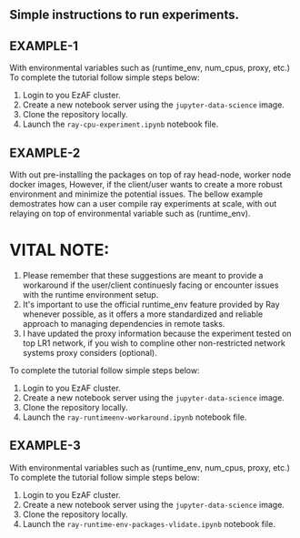 ## Simple instructions to run experiments.

## EXAMPLE-1
With environmental variables such as (runtime_env, num_cpus, proxy, etc.)
To complete the tutorial follow simple steps below:
1. Login to you EzAF cluster.
2. Create a new notebook server using the `jupyter-data-science` image.
3. Clone the repository locally.
4. Launch the `ray-cpu-experiment.ipynb` notebook file.

## EXAMPLE-2 
With out pre-installing the packages on top of ray head-node, worker node docker images, However, if the client/user wants to create a more robust environment and minimize the potential issues. The bellow example demostrates how can a user compile ray experiments at scale, with out relaying on top of environmental variable such as (runtime_env).

# VITAL NOTE:
1. Please remember that these suggestions are meant to provide a workaround if the user/client continuesly facing or encounter issues with the runtime environment setup.
2. It's important to use the official runtime_env feature provided by Ray whenever possible, as it offers a more standardized and reliable approach to managing dependencies in remote tasks.
3. I have updated the proxy information because the experiment tested on top LR1 network, if you wish to compline other non-restricted network systems proxy considers (optional).

To complete the tutorial follow simple steps below:
1. Login to you EzAF cluster.
2. Create a new notebook server using the `jupyter-data-science` image.
3. Clone the repository locally.
4. Launch the `ray-runtimeenv-workaround.ipynb` notebook file.


## EXAMPLE-3
With environmental variables such as (runtime_env, num_cpus, proxy, etc.)
To complete the tutorial follow simple steps below:
1. Login to you EzAF cluster.
2. Create a new notebook server using the `jupyter-data-science` image.
3. Clone the repository locally.
4. Launch the `ray-runtime-env-packages-vlidate.ipynb` notebook file.